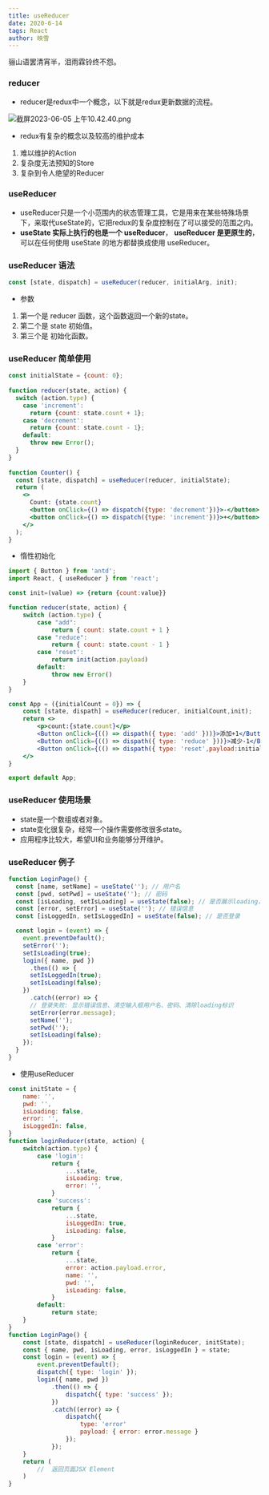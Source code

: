 ```yaml
---
title: useReducer
date: 2020-6-14
tags: React
author: 映雪
---
```


骊山语罢清宵半，泪雨霖铃终不怨。

<!--more-->

### reducer

- reducer是redux中一个概念，以下就是redux更新数据的流程。

![截屏2023-06-05 上午10.42.40.png](/images/2023/06/05/gaoLmR89WeQ6lVK.png)

- redux有复杂的概念以及较高的维护成本

1. 难以维护的Action
2. 复杂度无法预知的Store
3. 复杂到令人绝望的Reducer

### useReducer

- useReducer只是一个小范围内的状态管理工具，它是用来在某些特殊场景下，来取代useState的，它把redux的复杂度控制在了可以接受的范围之内。
- **useState 实际上执行的也是一个 useReducer**， **useReducer 是更原生的**，可以在任何使用 useState 的地方都替换成使用 useReducer。

### useReducer 语法

```jsx
const [state, dispatch] = useReducer(reducer, initialArg, init);
```

- 参数

1. 第一个是 reducer 函数，这个函数返回一个新的state。
2. 第二个是 state 初始值。
3. 第三个是 初始化函数。

### useReducer 简单使用

```jsx
const initialState = {count: 0};
 
function reducer(state, action) {
  switch (action.type) {
    case 'increment':
      return {count: state.count + 1};
    case 'decrement':
      return {count: state.count - 1};
    default:
      throw new Error();
  }
}
 
function Counter() {
  const [state, dispatch] = useReducer(reducer, initialState);
  return (
    <>
      Count: {state.count}
      <button onClick={() => dispatch({type: 'decrement'})}>-</button>
      <button onClick={() => dispatch({type: 'increment'})}>+</button>
    </>
  );
}

```

- 惰性初始化

```jsx
import { Button } from 'antd';
import React, { useReducer } from 'react';

const init=(value) => {return {count:value}}

function reducer(state, action) {
    switch (action.type) {
        case "add":
            return { count: state.count + 1 }
        case "reduce":
            return { count: state.count - 1 }
        case 'reset':
            return init(action.payload)
        default:
            throw new Error()
    }
}

const App = ({initialCount = 0}) => {
    const [state, dispath] = useReducer(reducer, initialCount,init);
    return <>
        <p>count:{state.count}</p>
        <Button onClick={(() => dispath({ type: 'add' }))}>添加+1</Button>
        <Button onClick={(() => dispath({ type: 'reduce' }))}>减少-1</Button>
        <Button onClick={(() => dispath({ type: 'reset',payload:initialCount }))}>reset</Button>
    </>
}

export default App;
```


### useReducer 使用场景

- state是一个数组或者对象。
- state变化很复杂，经常一个操作需要修改很多state。
- 应用程序比较大，希望UI和业务能够分开维护。


### useReducer 例子

```jsx
function LoginPage() {
  const [name, setName] = useState(''); // 用户名
  const [pwd, setPwd] = useState(''); // 密码
  const [isLoading, setIsLoading] = useState(false); // 是否展示loading，发送请求中
  const [error, setError] = useState(''); // 错误信息
  const [isLoggedIn, setIsLoggedIn] = useState(false); // 是否登录

  const login = (event) => {
    event.preventDefault();
    setError('');
    setIsLoading(true);
    login({ name, pwd })
      .then(() => {
      setIsLoggedIn(true);
      setIsLoading(false);
    })
      .catch((error) => {
      // 登录失败: 显示错误信息、清空输入框用户名、密码、清除loading标识
      setError(error.message);
      setName('');
      setPwd('');
      setIsLoading(false);
    });
  }
}

```

- 使用useReducer

```jsx
const initState = {
    name: '',
    pwd: '',
    isLoading: false,
    error: '',
    isLoggedIn: false,
}
function loginReducer(state, action) {
    switch(action.type) {
        case 'login':
            return {
                ...state,
                isLoading: true,
                error: '',
            }
        case 'success':
            return {
                ...state,
                isLoggedIn: true,
                isLoading: false,
            }
        case 'error':
            return {
                ...state,
                error: action.payload.error,
                name: '',
                pwd: '',
                isLoading: false,
            }
        default: 
            return state;
    }
}
function LoginPage() {
    const [state, dispatch] = useReducer(loginReducer, initState);
    const { name, pwd, isLoading, error, isLoggedIn } = state;
    const login = (event) => {
        event.preventDefault();
        dispatch({ type: 'login' });
        login({ name, pwd })
            .then(() => {
                dispatch({ type: 'success' });
            })
            .catch((error) => {
                dispatch({
                    type: 'error'
                    payload: { error: error.message }
                });
            });
    }
    return ( 
        //  返回页面JSX Element
    )
}

```
